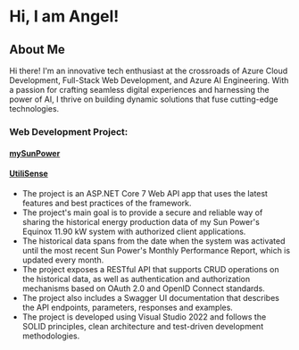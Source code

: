 # Hi, I am Angel!

## About Me
Hi there! I'm an innovative tech enthusiast at the crossroads of Azure Cloud Development, Full-Stack Web Development, and Azure AI Engineering. With a passion for crafting seamless digital experiences and harnessing the power of AI, I thrive on building dynamic solutions that fuse cutting-edge technologies.

### Web Development Project:
#### [mySunPower](https://github.com/angelllopez/mySolarPower)
#### [UtiliSense](https://github.com/angelllopez/UtiliSense2)
- The project is an ASP.NET Core 7 Web API app that uses the latest features and best practices of the framework.
- The project's main goal is to provide a secure and reliable way of sharing the historical energy production data of my Sun Power's Equinox 11.90 kW system with authorized client applications.
- The historical data spans from the date when the system was activated until the most recent Sun Power's Monthly Performance Report, which is updated every month.
- The project exposes a RESTful API that supports CRUD operations on the historical data, as well as authentication and authorization mechanisms based on OAuth 2.0 and OpenID Connect standards.
- The project also includes a Swagger UI documentation that describes the API endpoints, parameters, responses and examples.
- The project is developed using Visual Studio 2022 and follows the SOLID principles, clean architecture and test-driven development methodologies.
